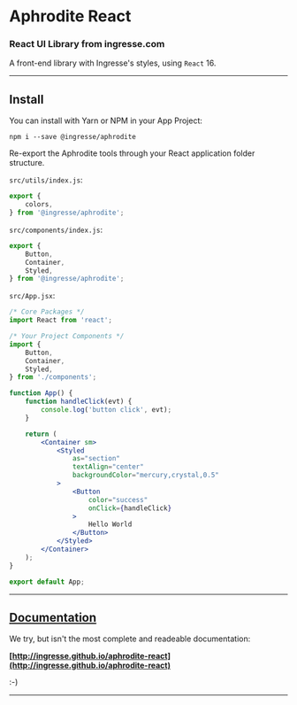 # Aphrodite React
### React UI Library from ingresse.com

A front-end library with Ingresse's styles, using `React` 16.

---

## Install
You can install with Yarn or NPM in your App Project:
```
npm i --save @ingresse/aphrodite
```

Re-export the Aphrodite tools through your React application folder structure.

`src/utils/index.js`:
```js
export {
    colors,
} from '@ingresse/aphrodite';
```

`src/components/index.js`:
```js
export {
    Button,
    Container,
    Styled,
} from '@ingresse/aphrodite';
```

`src/App.jsx`:
```jsx
/* Core Packages */
import React from 'react';

/* Your Project Components */
import {
    Button,
    Container,
    Styled,
} from './components';

function App() {
    function handleClick(evt) {
        console.log('button click', evt);
    }

    return (
        <Container sm>
            <Styled
                as="section"
                textAlign="center"
                backgroundColor="mercury,crystal,0.5"
            >
                <Button
                    color="success"
                    onClick={handleClick}
                >
                    Hello World
                </Button>
            </Styled>
        </Container>
    );
}

export default App;
```

---


## [Documentation](http://ingresse.github.io/aphrodite)

We try, but isn't the most complete and readeable documentation:

**[http://ingresse.github.io/aphrodite-react](http://ingresse.github.io/aphrodite-react)**

:-)

---